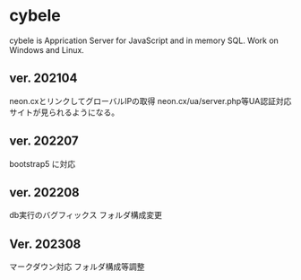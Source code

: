 # cybele
cybele is Apprication Server for JavaScript and in memory SQL. Work on Windows and Linux.

## ver. 202104
  neon.cxとリンクしてグローバルIPの取得
  neon.cx/ua/server.php等UA認証対応サイトが見られるようになる。
  
## ver. 202207
  bootstrap5 に対応

## ver. 202208
  db実行のバグフィックス
  フォルダ構成変更

## Ver. 202308
  マークダウン対応
  フォルダ構成等調整
